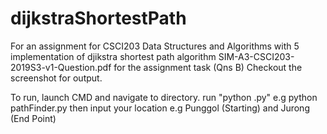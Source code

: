 # dijkstraShortestPath
For an assignment for CSCI203 Data Structures and Algorithms with 5 implementation of djikstra shortest path algorithm
SIM-A3-CSCI203-2019S3-v1-Question.pdf for the assignment task (Qns B)
Checkout the screenshot for output.

To run, launch CMD and navigate to directory. run "python <filename>.py" e.g python pathFinder.py then input your location e.g Punggol (Starting) and Jurong (End Point)
